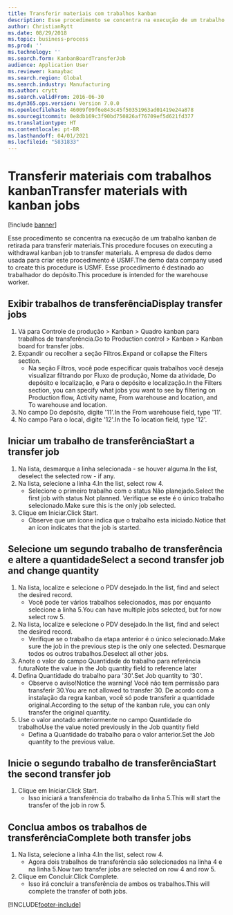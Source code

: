 ```yaml
---
title: Transferir materiais com trabalhos kanban
description: Esse procedimento se concentra na execução de um trabalho kanban de retirada para transferir materiais.
author: ChristianRytt
ms.date: 08/29/2018
ms.topic: business-process
ms.prod: ''
ms.technology: ''
ms.search.form: KanbanBoardTransferJob
audience: Application User
ms.reviewer: kamaybac
ms.search.region: Global
ms.search.industry: Manufacturing
ms.author: crytt
ms.search.validFrom: 2016-06-30
ms.dyn365.ops.version: Version 7.0.0
ms.openlocfilehash: 46009f09f6e843c45f50351963ad01419e24a878
ms.sourcegitcommit: 0e8db169c3f90bd750826af76709ef5d621fd377
ms.translationtype: HT
ms.contentlocale: pt-BR
ms.lasthandoff: 04/01/2021
ms.locfileid: "5831833"
---
```

# <a name="transfer-materials-with-kanban-jobs"></a><span data-ttu-id="a1ce1-103">Transferir materiais com trabalhos kanban</span><span class="sxs-lookup"><span data-stu-id="a1ce1-103">Transfer materials with kanban jobs</span></span>

[!include [banner](../../includes/banner.md)]

<span data-ttu-id="a1ce1-104">Esse procedimento se concentra na execução de um trabalho kanban de retirada para transferir materiais.</span><span class="sxs-lookup"><span data-stu-id="a1ce1-104">This procedure focuses on executing a withdrawal kanban job to transfer materials.</span></span> <span data-ttu-id="a1ce1-105">A empresa de dados demo usada para criar este procedimento é USMF.</span><span class="sxs-lookup"><span data-stu-id="a1ce1-105">The demo data company used to create this procedure is USMF.</span></span> <span data-ttu-id="a1ce1-106">Esse procedimento é destinado ao trabalhador do depósito.</span><span class="sxs-lookup"><span data-stu-id="a1ce1-106">This procedure is intended for the warehouse worker.</span></span>


## <a name="display-transfer-jobs"></a><span data-ttu-id="a1ce1-107">Exibir trabalhos de transferência</span><span class="sxs-lookup"><span data-stu-id="a1ce1-107">Display transfer jobs</span></span>
1. <span data-ttu-id="a1ce1-108">Vá para Controle de produção > Kanban > Quadro kanban para trabalhos de transferência.</span><span class="sxs-lookup"><span data-stu-id="a1ce1-108">Go to Production control > Kanban > Kanban board for transfer jobs.</span></span>
2. <span data-ttu-id="a1ce1-109">Expandir ou recolher a seção Filtros.</span><span class="sxs-lookup"><span data-stu-id="a1ce1-109">Expand or collapse the Filters section.</span></span>
    * <span data-ttu-id="a1ce1-110">Na seção Filtros, você pode especificar quais trabalhos você deseja visualizar filtrando por Fluxo de produção, Nome da atividade, Do depósito e localização, e Para o depósito e localização.</span><span class="sxs-lookup"><span data-stu-id="a1ce1-110">In the Filters section, you can specify what jobs you want to see by filtering on Production flow, Activity name, From warehouse and location, and To warehouse and location.</span></span>  
3. <span data-ttu-id="a1ce1-111">No campo Do depósito, digite '11'.</span><span class="sxs-lookup"><span data-stu-id="a1ce1-111">In the From warehouse field, type '11'.</span></span>
4. <span data-ttu-id="a1ce1-112">No campo Para o local, digite '12'.</span><span class="sxs-lookup"><span data-stu-id="a1ce1-112">In the To location field, type '12'.</span></span>

## <a name="start-a-transfer-job"></a><span data-ttu-id="a1ce1-113">Iniciar um trabalho de transferência</span><span class="sxs-lookup"><span data-stu-id="a1ce1-113">Start a transfer job</span></span>
1. <span data-ttu-id="a1ce1-114">Na lista, desmarque a linha selecionada - se houver alguma.</span><span class="sxs-lookup"><span data-stu-id="a1ce1-114">In the list, deselect the selected row - if any.</span></span>
2. <span data-ttu-id="a1ce1-115">Na lista, selecione a linha 4.</span><span class="sxs-lookup"><span data-stu-id="a1ce1-115">In the list, select row 4.</span></span>
    * <span data-ttu-id="a1ce1-116">Selecione o primeiro trabalho com o status Não planejado.</span><span class="sxs-lookup"><span data-stu-id="a1ce1-116">Select the first job with status Not planned.</span></span> <span data-ttu-id="a1ce1-117">Verifique se este é o único trabalho selecionado.</span><span class="sxs-lookup"><span data-stu-id="a1ce1-117">Make sure this is the only job selected.</span></span>  
3. <span data-ttu-id="a1ce1-118">Clique em Iniciar.</span><span class="sxs-lookup"><span data-stu-id="a1ce1-118">Click Start.</span></span>
    * <span data-ttu-id="a1ce1-119">Observe que um ícone indica que o trabalho esta iniciado.</span><span class="sxs-lookup"><span data-stu-id="a1ce1-119">Notice that an icon indicates that the job is started.</span></span>  

## <a name="select-a-second-transfer-job-and-change-quantity"></a><span data-ttu-id="a1ce1-120">Selecione um segundo trabalho de transferência e altere a quantidade</span><span class="sxs-lookup"><span data-stu-id="a1ce1-120">Select a second transfer job and change quantity</span></span>
1. <span data-ttu-id="a1ce1-121">Na lista, localize e selecione o PDV desejado.</span><span class="sxs-lookup"><span data-stu-id="a1ce1-121">In the list, find and select the desired record.</span></span>
    * <span data-ttu-id="a1ce1-122">Você pode ter vários trabalhos selecionados, mas por enquanto selecione a linha 5.</span><span class="sxs-lookup"><span data-stu-id="a1ce1-122">You can have multiple jobs selected, but for now select row 5.</span></span>  
2. <span data-ttu-id="a1ce1-123">Na lista, localize e selecione o PDV desejado.</span><span class="sxs-lookup"><span data-stu-id="a1ce1-123">In the list, find and select the desired record.</span></span>
    * <span data-ttu-id="a1ce1-124">Verifique se o trabalho da etapa anterior é o único selecionado.</span><span class="sxs-lookup"><span data-stu-id="a1ce1-124">Make sure the job in the previous step is the only one selected.</span></span> <span data-ttu-id="a1ce1-125">Desmarque todos os outros trabalhos.</span><span class="sxs-lookup"><span data-stu-id="a1ce1-125">Deselect all other jobs.</span></span>  
3. <span data-ttu-id="a1ce1-126">Anote o valor do campo Quantidade do trabalho para referência futura</span><span class="sxs-lookup"><span data-stu-id="a1ce1-126">Note the value in the Job quantity field to reference later</span></span>
4. <span data-ttu-id="a1ce1-127">Defina Quantidade do trabalho para '30'.</span><span class="sxs-lookup"><span data-stu-id="a1ce1-127">Set Job quantity to '30'.</span></span>
    * <span data-ttu-id="a1ce1-128">Observe o aviso!</span><span class="sxs-lookup"><span data-stu-id="a1ce1-128">Notice the warning!</span></span> <span data-ttu-id="a1ce1-129">Você não tem permissão para transferir 30.</span><span class="sxs-lookup"><span data-stu-id="a1ce1-129">You are not allowed to transfer 30.</span></span> <span data-ttu-id="a1ce1-130">De acordo com a instalação da regra kanban, você só pode transferir a quantidade original.</span><span class="sxs-lookup"><span data-stu-id="a1ce1-130">According to the setup of the kanban rule, you can only transfer the original quantity.</span></span>  
5. <span data-ttu-id="a1ce1-131">Use o valor anotado anteriormente no campo Quantidade do trabalho</span><span class="sxs-lookup"><span data-stu-id="a1ce1-131">Use the value noted previously in the Job quantity field</span></span>
    * <span data-ttu-id="a1ce1-132">Defina a Quantidade do trabalho para o valor anterior.</span><span class="sxs-lookup"><span data-stu-id="a1ce1-132">Set the Job quantity to the previous value.</span></span>  

## <a name="start-the-second-transfer-job"></a><span data-ttu-id="a1ce1-133">Inicie o segundo trabalho de transferência</span><span class="sxs-lookup"><span data-stu-id="a1ce1-133">Start the second transfer job</span></span>
1. <span data-ttu-id="a1ce1-134">Clique em Iniciar.</span><span class="sxs-lookup"><span data-stu-id="a1ce1-134">Click Start.</span></span>
    * <span data-ttu-id="a1ce1-135">Isso iniciará a transferência do trabalho da linha 5.</span><span class="sxs-lookup"><span data-stu-id="a1ce1-135">This will start the transfer of the job in row 5.</span></span>  

## <a name="complete-both-transfer-jobs"></a><span data-ttu-id="a1ce1-136">Conclua ambos os trabalhos de transferência</span><span class="sxs-lookup"><span data-stu-id="a1ce1-136">Complete both transfer jobs</span></span>
1. <span data-ttu-id="a1ce1-137">Na lista, selecione a linha 4.</span><span class="sxs-lookup"><span data-stu-id="a1ce1-137">In the list, select row 4.</span></span>
    * <span data-ttu-id="a1ce1-138">Agora dois trabalhos de transferência são selecionados na linha 4 e na linha 5.</span><span class="sxs-lookup"><span data-stu-id="a1ce1-138">Now two transfer jobs are selected on row 4 and row 5.</span></span>  
2. <span data-ttu-id="a1ce1-139">Clique em Concluir.</span><span class="sxs-lookup"><span data-stu-id="a1ce1-139">Click Complete.</span></span>
    * <span data-ttu-id="a1ce1-140">Isso irá concluir a transferência de ambos os trabalhos.</span><span class="sxs-lookup"><span data-stu-id="a1ce1-140">This will complete the transfer of both jobs.</span></span>  



[!INCLUDE[footer-include](../../../includes/footer-banner.md)]